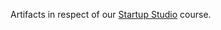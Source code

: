 Artifacts in respect of our [Startup Studio](https://github.com/cornelltech/startup-studio) course.
